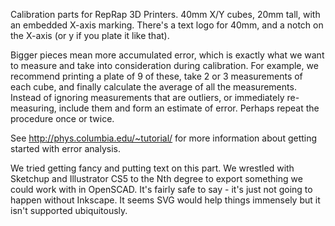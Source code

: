 Calibration parts for RepRap 3D Printers.  40mm X/Y cubes, 20mm tall, with an embedded X-axis marking.  There's a text logo for 40mm, and a notch on the X-axis (or y if you plate it like that).

Bigger pieces mean more accumulated error, which is exactly what we want to measure and take into consideration during calibration.  For example, we recommend printing a plate of 9 of these, take 2 or 3 measurements of each cube, and finally calculate the average of all the measurements.  Instead of ignoring measurements that are outliers, or immediately re-measuring, include them and form an estimate of error.  Perhaps repeat the procedure once or twice.

See http://phys.columbia.edu/~tutorial/ for more information about getting started with error analysis.

We tried getting fancy and putting text on this part.  We wrestled with Sketchup and Illustrator CS5 to the Nth degree to export something we could work with in OpenSCAD.  It's fairly safe to say - it's just not going to happen without Inkscape.  It seems SVG would help things immensely but it isn't supported ubiquitously.